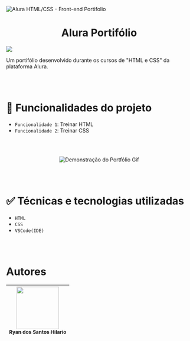 ![Alura HTML/CSS - Front-end Portifolio](https://user-images.githubusercontent.com/63325664/230424808-1c6f1792-87bb-4b92-ae22-aeb9a83aa6a8.png)


<h1 align="center"> Alura Portifólio </h1>
<img src="http://img.shields.io/static/v1?label=STATUS&message=EM%20DESENVOLVIMENTO&color=RED&style=for-the-badge"/>

Um portifólio desenvolvido durante os cursos de "HTML e CSS" da plataforma Alura.

<br><br>

# :hammer: Funcionalidades do projeto
- `Funcionalidade 1`: Treinar HTML
- `Funcionalidade 2`: Treinar CSS

<br><br>

<p align="center">
  <img src="https://user-images.githubusercontent.com/63325664/230436293-745bda68-6db3-471e-9d49-d86cd4346dac.gif" alt="Demonstração do Portfólio Gif" />
</p>

<br><br>

# ✅ Técnicas e tecnologias utilizadas
- `HTML`
- `CSS`
- `VSCode(IDE)`

<br><br>

# Autores
| [<img src="https://avatars.githubusercontent.com/u/63325664?v=4" width=115><br><sub>Ryan dos Santos Hilario</sub>](https://github.com/RyanHilario) |
| :---: |
